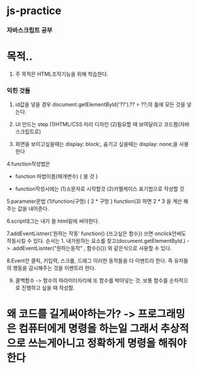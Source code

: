 # js-practice

### 자바스크립트 공부

# 목적..

1. 주 목적은 HTML조작기능을 위해 학습한다.

### 익힌 것들

1. id값을 넣을 경우  document.getElementById('??').?? = ??;의 틀에 모든 것을 넣는다.

2. UI 만드는 step
   (1)HTML/CSS 미리 디자인
   (2)필요할 때 보여달라고 코드짬(자바스크립트로)

3. 화면을 보이고싶을때는 display: block;, 숨기고 싶을때는 display: none;을 사용한다

4.function작성법은 
   * function 마법이름(매개변수) {
      쓸 것
   }

   * function작성시에는 
      (1)소문자로 시작할것
      (2)카멜케이스 표기법으로 작성할 것

5.parameter문법 
      (1)function(구멍) {
         2 * 구멍
      }
      function(3) 하면 2 * 3 을 계산 해주는 값을 내어준다.
      

6.script태그는 내가 쓸 html밑에 써야한다.

7.addEventListner('원하는 작동' function() {쓰고싶은 함수}) 쓰면 onclick안써도 작동시킬 수 있다.
순서는 1. 내가원하는 요소를 찾고(document.getElementById.) -> .addEventLisnter("원하는동작" , 함수(){}) 와 같은식으로 사용할 수 있다.

8.Event란 클릭, 키입력, 스크롤, 드래그 이러한 동작들을 다 이벤트라 한다.  즉 유저들의 행동을 감시해주는 것을 이벤트라 한다. 

9. 콜백함수 -> 함수의 파라미터자리에 또 함수를 박아넣는 것.  보통 함수를 순차적으로 진행하고 싶을 때 작성함.
# 왜 코드를 길게써야하는가? -> 프로그래밍은 컴퓨터에게 명령을 하는일 그래서 추상적으로 쓰는게아니고 정확하게 명령을 해줘야한다

#
